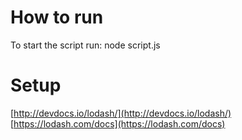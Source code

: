 How to run
===

To start the script run: node script.js

Setup
==
[http://devdocs.io/lodash/](http://devdocs.io/lodash/) [https://lodash.com/docs](https://lodash.com/docs)
